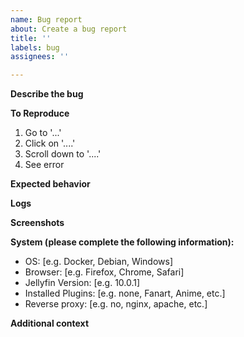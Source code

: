 ```yaml
---
name: Bug report
about: Create a bug report
title: ''
labels: bug
assignees: ''

---
```


**Describe the bug**
<!-- A clear and concise description of what the bug is. -->

**To Reproduce**
<!-- Steps to reproduce the behavior: -->
1. Go to '...'
2. Click on '....'
3. Scroll down to '....'
4. See error

**Expected behavior**
<!-- A clear and concise description of what you expected to happen. -->

**Logs**
<!-- Please paste any log errors. -->

**Screenshots**
<!-- If applicable, add screenshots to help explain your problem. -->

**System (please complete the following information):**
 - OS: [e.g. Docker, Debian, Windows]
 - Browser: [e.g. Firefox, Chrome, Safari]
 - Jellyfin Version: [e.g. 10.0.1]
 - Installed Plugins: [e.g. none, Fanart, Anime, etc.]
 - Reverse proxy: [e.g. no, nginx, apache, etc.]

**Additional context**
<!-- Add any other context about the problem here. -->
